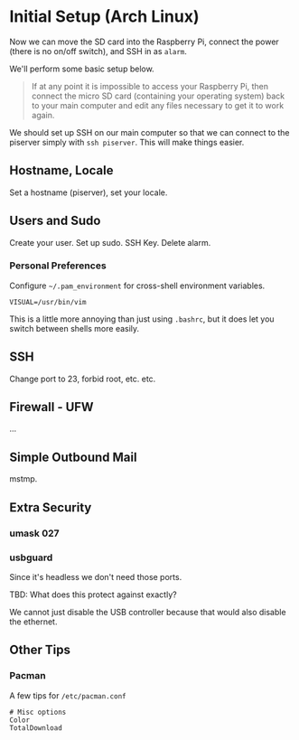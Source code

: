 # Initial Setup \(Arch Linux\)

Now we can move the SD card into the Raspberry Pi, connect the power \(there is no on/off switch\), and SSH in as `alarm`.

We'll perform some basic setup below.

> If at any point it is impossible to access your Raspberry Pi, then connect the micro SD card \(containing your operating system\) back to your main computer and edit any files necessary to get it to work again.

We should set up SSH on our main computer so that we can connect to the piserver simply with `ssh piserver`. This will make things easier.

## Hostname, Locale

Set a hostname \(piserver\), set your locale.

## Users and Sudo

Create your user. Set up sudo. SSH Key. Delete alarm.

### Personal Preferences

Configure `~/.pam_environment` for cross-shell environment variables.

```
VISUAL=/usr/bin/vim
```

This is a little more annoying than just using `.bashrc`, but it does let you switch between shells more easily.

## SSH

Change port to 23, forbid root, etc. etc.

## Firewall - UFW

...

## Simple Outbound Mail

mstmp.

## Extra Security

### umask 027

### usbguard

Since it's headless we don't need those ports.

TBD: What does this protect against exactly?

We cannot just disable the USB controller because that would also disable the ethernet.

## Other Tips

### Pacman

A few tips for `/etc/pacman.conf`

```
# Misc options
Color
TotalDownload
```



